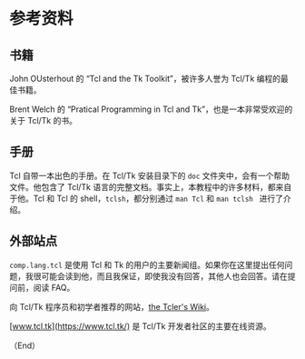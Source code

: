 # 参考资料


## 书籍

John OUsterhout 的 “Tcl and the Tk Toolkit”，被许多人誉为 Tcl/Tk 编程的最佳书籍。

Brent Welch 的 “Pratical Programming in Tcl and Tk”，也是一本非常受欢迎的关于 Tcl/Tk 的书。

## 手册

Tcl 自带一本出色的手册。在 Tcl/Tk 安装目录下的 `doc` 文件夹中，会有一个帮助文件。他包含了 Tcl/Tk 语言的完整文档。事实上，本教程中的许多材料，都来自于他。Tcl 和 Tcl 的 shell，`tclsh`，都分别通过 `man Tcl` 和 `man tclsh ` 进行了介绍。

## 外部站点

`comp.lang.tcl` 是使用 Tcl 和 Tk 的用户的主要新闻组。如果你在这里提出任何问题，我很可能会读到他，而且我保证，即使我没有回答，其他人也会回答。请在提问前，阅读 FAQ。

向 Tcl/Tk 程序员和初学者推荐的网站，[the Tcler's Wiki](https://wiki.tcl-lang.org/)。

[www.tcl.tk](https://www.tcl.tk/) 是 Tcl/Tk 开发者社区的主要在线资源。


（End）


